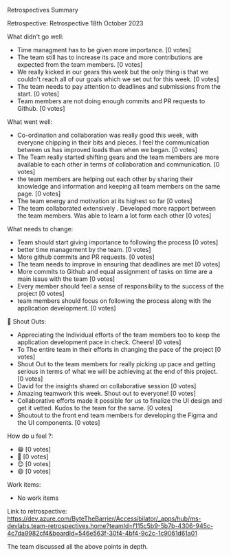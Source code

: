 Retrospectives Summary

Retrospective: Retrospective 18th October 2023

What didn't go well:
 - Time managment has to be given more importance.  [0 votes]
 - The team still has to increase its pace and more contributions are expected from the team members. [0 votes]
 - We really kicked in our gears this week but the only thing is that we couldn't reach all of our goals which we set out for this week. [0 votes]
 - The team needs to pay attention to deadlines and submissions from the start. [0 votes]
 - Team members are not doing enough commits and PR requests to Github. [0 votes]

What went well:
 - Co-ordination and collaboration was really good this week, with everyone chipping in their bits and pieces. I feel the communication between us has improved loads than when we began. [0 votes]
 - The Team really started shifting gears and the team members are more available to each other in terms of collaboration and communication. [0 votes]
 - the team members are helping out each other by sharing their knowledge and information and keeping all team members on the same page. [0 votes]
 - The team energy and motivation at its highest so far   [0 votes]
 - The team collaborated extensively . Developed more rapport between the team members. Was able to learn a lot form each other [0 votes]

What needs to change:
 - Team should start giving importance to following the process [0 votes]
 - better time management by the team. [0 votes]
 - More github commits and PR requests. [0 votes]
 - The team needs to improve in ensuring that deadlines are met [0 votes]
 - More commits to Github and equal assignment of tasks on time are a main issue with the team [0 votes]
 - Every member should feel a sense of responsibility to  the success of the project [0 votes]
 - team members should focus on following the process along with the application development. [0 votes]

🌟 Shout Outs:
 - Appreciating the Individual efforts of the team members too to keep the application development pace in check. Cheers! [0 votes]
 - To The entire team in their efforts in changing the pace of the project [0 votes]
 - Shout Out to the team members for really picking up pace and getting serious in terms of what we will be achieving at the end of this project. [0 votes]
 - David for the insights shared on collaborative session [0 votes]
 - Amazing teamwork this week. Shout out to everyone! [0 votes]
 - Collaborative efforts made it possible for us to finalize the UI design and get it vetted. Kudos to the team for the same. [0 votes]
 - Shoutout to the front end team members for developing the Figma and the UI components. [0 votes]

How do u feel ?:
 - 😁 [0 votes]
 - 🚀 [0 votes]
 - 😊 [0 votes]
 - 😄 [0 votes]

Work items:
 - No work items

Link to retrospective:
https://dev.azure.com/ByteTheBarrier/Accessibilator/_apps/hub/ms-devlabs.team-retrospectives.home?teamId=f115c5b9-5b7b-4306-945c-4c7da9982cf4&boardId=546e563f-30f4-4bf4-9c2c-1c9061d61a01 

The team discussed all the above points in depth.